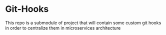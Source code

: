 # Git-Hooks
This repo is a submodule of project that will contain some custom git hooks in order to centralize them in microservices architecture
